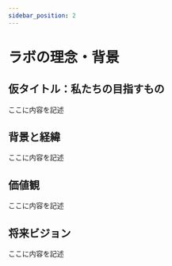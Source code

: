```yaml
---
sidebar_position: 2
---
```


# ラボの理念・背景

## 仮タイトル：私たちの目指すもの

ここに内容を記述

## 背景と経緯

ここに内容を記述

## 価値観

ここに内容を記述

## 将来ビジョン

ここに内容を記述 